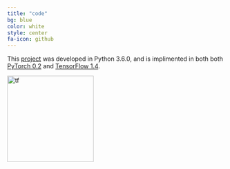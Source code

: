 ```yaml
---
title: "code"
bg: blue
color: white
style: center
fa-icon: github
---
```


This [project](https://github.com/imatge-upc/danifojo-2017-tfg) was developed in Python 3.6.0, and is implimented in both both [PyTorch 0.2](http://pytorch.org/) and [TensorFlow 1.4](https://www.tensorflow.org).

<img src="https://upload.wikimedia.org/wikipedia/commons/a/a4/TensorFlowLogo.png" alt="tf" style="width: 200px;"/>
